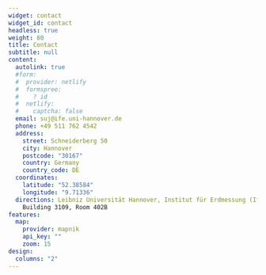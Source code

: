 ```yaml
---
widget: contact
widget_id: contact
headless: true
weight: 80
title: Contact
subtitle: null
content:
  autolink: true
  #form:
  #  provider: netlify
  #  formspree:
  #    ? id
  #  netlify:
  #    captcha: false
  email: suj@ife.uni-hannover.de
  phone: +49 511 762 4542
  address:
    street: Schneiderberg 50
    city: Hannover
    postcode: "30167"
    country: Germany
    country_code: DE
  coordinates:
    latitude: "52.38584" 
    longitude: "9.71336"
  directions: Leibniz Universität Hannover, Institut für Erdmessung (IfE) |
    Building 3109, Room 402B
features:
  map:
    provider: mapnik
    api_key: ""
    zoom: 15
design:
  columns: "2"
---
```

